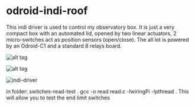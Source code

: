 # odroid-indi-roof

This indi driver is used to control my observatory box.
It is just a very compact box with an automated lid, opened by two linear actuators, 2 micro-switches act as position sensors (open/close).
The all lot is powered by an Odroid-C1 and a standard 8 relays board.


![alt tag](https://0a629ff30d37757250e1-8d8307f63a5046ee0a2d736269de64a5.ssl.cf1.rackcdn.com/obs_closed.jpg)

![alt tag](https://0a629ff30d37757250e1-8d8307f63a5046ee0a2d736269de64a5.ssl.cf1.rackcdn.com/obs_opened.jpg)

![indi-driver](https://raw.githubusercontent.com/dokeeffe/odroid-indi-roof/master/docs/indi-driver.png)


in folder: switches-read-test .
gcc -o read read.c -lwiringPi -lpthread .
This will allow you to test the end limit switches
